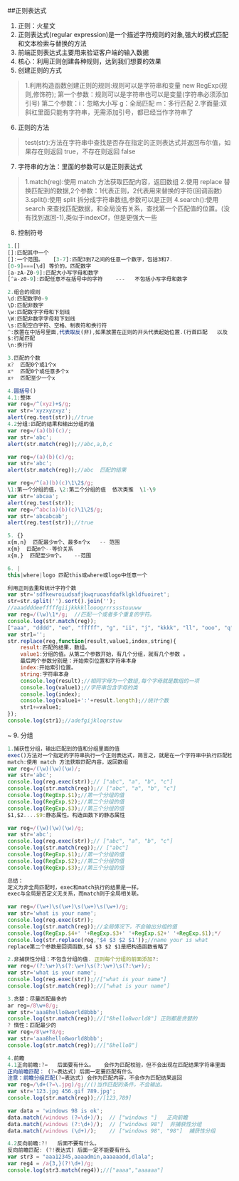 ##正则表达式
1. 正则：火星文
2. 正则表达式(regular expression)是一个描述字符规则的对象,强大的模式匹配和文本检索与替换的方法
3. 前端正则表达式主要用来验证客户端的输入数据
4. 核心：利用正则创建各种规则，达到我们想要的效果
5. 创建正则的方式
>1.利用构造函数创建正则的规则:规则可以是字符串和变量
new RegExp(规则,修饰符); 
第一个参数：规则可以是字符串也可以是变量(字符串必须添加引号)
第二个参数：i：忽略大小写  g：全局匹配  m：多行匹配
2.字面量:双斜杠里面只能有字符串，无需添加引号，都已经当作字符串了


6. 正则的方法
>test(str):方法在字符串中查找是否存在指定的正则表达式并返回布尔值，如果存在则返回 true，不存在则返回 false


7. 字符串的方法：里面的参数可以是正则表达式
>1.match(reg):使用 match 方法获取匹配内容，返回数组
2.使用 replace 替换匹配到的数据,2个参数：1代表正则，2代表用来替换的字符(回调函数)
3.split():使用 split 拆分成字符串数组,参数可以是正则
4.search():使用 search 来查找匹配数据，和全局没有关系，查找第一个匹配值的位置。(没有找到返回-1),类似于indexOf，但是更强大一些

8. 控制符号
```javascript
1.[]
[]:匹配其中一个
[]:一个范围。   [3-7]:匹配3到7之间的任意一个数字，包括3和7.
[0-9]===[\d] 等价的，匹配数字
[a-zA-Z0-9]:匹配大小写字母和数字
[^a-z0-9]:匹配任意不在括号中的字符    ---   不包括小写字母和数字

2.组合的规则
\d:匹配数字0-9
\D:匹配非数字
\w:匹配数字字母和下划线
\W:匹配非数字字母和下划线
\s:匹配空白字符、空格、制表符和换行符
^:放置在中括号里面,代表取反(非),如果放置在正则的开头代表起始位置.(行首匹配   以及   取反)
$:行尾匹配
\n:换行符

3.匹配的个数
x?	匹配0个或1个x
x*	匹配0个或任意多个x
x+	匹配至少一个x

4.圆括号()
4.1:整体
var reg=/^(xyz)+$/g;
var str='xyzxyzxyz';
alert(reg.test(str));//true
4.2分组:匹配的结果和输出分组的值
var reg=/(a)(b)(c)/;
var str='abc';
alert(str.match(reg));//abc,a,b,c

var reg=/(a)(b)(c)/g;
var str='abc';
alert(str.match(reg));//abc  匹配的结果

var reg=/^(a)(b)(c)\1\2$/g;   
\1:第一个分组的值，\2:第二个分组的值  依次类推  \1-\9
var str='abcaa';
alert(reg.test(str));
var reg=/^abc(a)(b)(c)\1\2$/g;
var str='abcabcab';
alert(reg.test(str));//true

5. {}
x{m,n}	匹配最少m个、最多n个x   -- 范围
x{m}  匹配m个--等价关系
x{m,}  匹配至少m个。   --范围

6. |
this|where|logo	匹配this或where或logo中任意一个
```
```javascript
利用正则去重和统计字符个数
var str='sdfkewroiudsafjkwqruoasfdafklgkldfuoiret';
str=str.split('').sort().join('');
//aaaddddeefffffgiijkkkklloooqrrrssstuuuww
var reg=/(\w)\1*/g;  //匹配一个或者多个重复的字符。
console.log(str.match(reg));
["aaa", "dddd", "ee", "fffff", "g", "ii", "j", "kkkk", "ll", "ooo", "q", "rrr", "sss", "t", "uuu", "ww"]
var str1='';
str.replace(reg,function(result,value1,index,string){
	result:匹配的结果，数组。
	value1:分组的值。从第二个参数开始，有几个分组，就有几个参数 。
	最后两个参数分别是：开始索引位置和字符串本身
	index:开始索引位置。
	string:字符串本身
	console.log(result);//相同字母为一个数组,每个字母就是数组的一项
	console.log(value1);//字符串包含字母的类
	console.log(index);
	console.log(value1+':'+result.length);//统计个数
	str1+=value1;
});
console.log(str1);//adefgijkloqrstuw
```
~
9. 分组
```javascript
1.捕获性分组，输出匹配到的值和分组里面的值
exec()方法对一个指定的字符串执行一个正则表达式，简言之，就是在一个字符串中执行匹配检索。如果它没有找到任何匹配返回null，如果找到一个匹配，它将返回一个数组。
match:使用 match 方法获取匹配内容，返回数组
var reg=/(\w)(\w)(\w)/;
var str='abc';
console.log(reg.exec(str));// ["abc", "a", "b", "c"]
console.log(str.match(reg));// ["abc", "a", "b", "c"]
console.log(RegExp.$1);//第一个分组的值
console.log(RegExp.$2);//第二个分组的值
console.log(RegExp.$3);//第三个分组的值
$1,$2....$9:静态属性。构造函数下的静态属性

var reg=/(\w)(\w)(\w)/g;
var str='abc';
console.log(reg.exec(str));// ["abc", "a", "b", "c"]
console.log(str.match(reg));// ["abc"]
console.log(RegExp.$1);//第一个分组的值
console.log(RegExp.$2);//第二个分组的值
console.log(RegExp.$3);//第三个分组的值

总结：
定义为非全局匹配时，exec和match执行的结果是一样。
exec与全局是否定义无关系，而match则于全局相关联。

var reg=/(\w+)\s(\w+)\s(\w+)\s(\w+)/g;
var str='what is your name';
console.log(reg.exec(str));
console.log(str.match(reg));//全局情况下，不会输出分组的值
console.log(RegExp.$4+' '+RegExp.$3+' '+RegExp.$2+' '+RegExp.$1);*/
console.log(str.replace(reg,'$4 $3 $2 $1'));//name your is what
replace第二个参数是回调函数,$4 $3 $2 $1是把构造函数省略了

2.非捕获性分组：不包含分组的值. 正则每个分组的前面添加?:
var reg=/(?:\w+)\s(?:\w+)\s(?:\w+)\s(?:\w+)/;
var str='what is your name';
console.log(reg.exec(str));//["what is your name"]
console.log(str.match(reg));//["what is your name"]

3.贪婪：尽量匹配最多的
ar reg=/8\w+8/g;
var str='aaa8hello8world8bbb';
console.log(str.match(reg));//["8hello8world8"] 正则都是贪婪的
? 惰性：匹配最少的
var reg=/8\w+?8/g;
var str='aaa8hello8world8bbb';
console.log(str.match(reg));//["8hello8"]

4.前瞻
4.1正向前瞻:?=   后面要有什么。   会作为匹配校验，但不会出现在匹配结果字符串里面
正向前瞻匹配： (?=表达式) 后面一定要匹配有什么
注意：前瞻分组匹配(?=表达式) 会作为匹配内容，不会作为匹配结果返回
var reg=/\d+(?=\.jpg)/g;//()当作匹配的条件，不会输出。
var str='123.jpg 456.gif 789.jpg';
console.log(str.match(reg));//[123,789]

var data = 'windows 98 is ok';
data.match(/windows (?=\d+)/);  // ["windows "]   正向前瞻
data.match(/windows (?:\d+)/);  // ["windows 98"]  非捕获性分组
data.match(/windows (\d+)/);    // ["windows 98", "98"]  捕获性分组

4.2反向前瞻:?!   后面不要有什么。
反向前瞻匹配: (?!表达式) 后面一定不能要有什么
var str3 = "aaa12345,aaaadmin,aaaaaadd,dlala";
var reg4 = /a{3,}(?!\d+)/g;
console.log(str3.match(reg4));//["aaaa","aaaaaa"]
```
